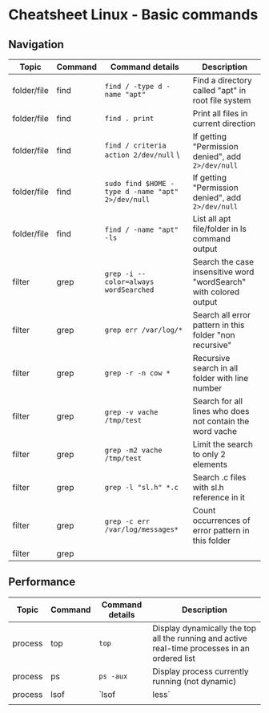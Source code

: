 # Cheatsheet Linux - Basic commands

## Navigation

| Topic       | Command | Command details                                   | Description                                                       |
|-------------|---------|---------------------------------------------------|-------------------------------------------------------------------|
| folder/file | find    | `find / -type d -name "apt"`                      | Find a directory called "apt" in root file system                 |
| folder/file | find    | `find . print`                                    | Print all files in current direction                              |
| folder/file | find    | `find / criteria action 2/dev/null` \             | If getting "Permission denied", add `2>/dev/null`                 |
| folder/file | find    | `sudo find $HOME -type d -name "apt" 2>/dev/null` | If getting "Permission denied", add `2>/dev/null`                 |
| folder/file | find    | `find / -name "apt" -ls`                          | List all apt file/folder in ls command output                     |
| filter      | grep    | `grep -i --color=always wordSearched`             | Search the case insensitive word "wordSearch" with colored output |
| filter      | grep    | `grep err /var/log/*`                             | Search all error pattern in this folder "non recursive"           |
| filter      | grep    | `grep -r -n cow *`                                | Recursive search in all folder with line number                   |
| filter      | grep    | `grep -v vache /tmp/test `                        | Search for all lines who does not contain the word vache          |
| filter      | grep    | `grep -m2 vache /tmp/test`                        | Limit the search to only 2 elements                               |
| filter      | grep    | `grep -l "sl.h" *.c`                              | Search .c files with sl.h reference in it                         |
| filter      | grep    | `grep -c err /var/log/messages*`                  | Count occurrences of error pattern in this folder                 |
| filter      | grep    |                                                   |                                                                   |


## Performance

| Topic   | Command | Command details | Description                                                                                   |
|---------|---------|-----------------|-----------------------------------------------------------------------------------------------|
| process | top     | `top`           | Display dynamically the top all the running and active real-time processes in an ordered list |
| process | ps      | `ps -aux`       | Display process currently running (not dynamic)                                               |
| process | lsof    | `lsof |  less`                                                                                        | Display all scripts/task/process running                                                      |                                                                                      |                                                                                               |
|         |         |                 |                                                                                               |
